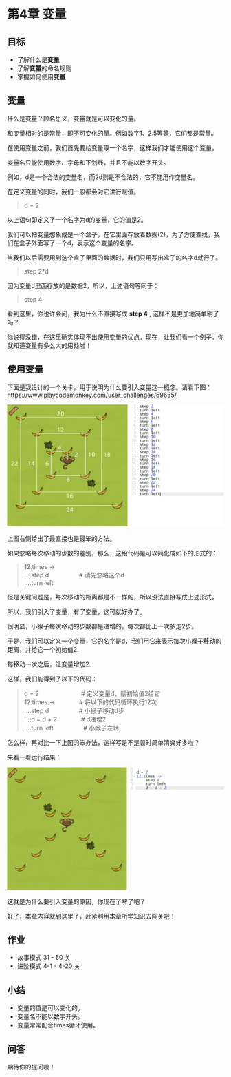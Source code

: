 # 第4章 变量
## 目标 ##
* 了解什么是**变量**
* 了解**变量**的命名规则
* 掌握如何使用**变量**

## 变量 ##
什么是变量？顾名思义，变量就是可以变化的量。<br>

和变量相对的是常量，即不可变化的量。例如数字1、2.5等等，它们都是常量。<br>

在使用变量之前，我们首先要给变量取一个名字，这样我们才能使用这个变量。<br>

变量名只能使用数字、字母和下划线，并且不能以数字开头。<br>

例如，d是一个合法的变量名，而2d则是不合法的，它不能用作变量名。<br>

在定义变量的同时，我们一般都会对它进行赋值。<br>

> d = 2

以上语句即定义了一个名字为d的变量，它的值是2。<br>

我们可以把变量想象成是一个盒子，在它里面存放着数据(2)，为了方便查找，我们在盒子外面写了一个d，表示这个变量的名字。<br>

当我们以后需要用到这个盒子里面的数据时，我们只用写出盒子的名字d就行了。<br>

> step 2*d

因为变量d里面存放的是数据2，所以，上述语句等同于：<br>

> step 4

看到这里，你也许会问，我为什么不直接写成 **step 4** , 这样不是更加地简单明了吗？<br>

你说得没错，在这里确实体现不出使用变量的优点。现在，让我们看一个例子，你就知道变量有多么大的用处啦！<br>

## 使用变量 ##

下面是我设计的一个关卡，用于说明为什么要引入变量这一概念。请看下图：<br>
https://www.playcodemonkey.com/user_challenges/69655/

![challenges_69655](https://github.com/icuic/cm/raw/master/image/4_variable/challenges_69655_mark.png "点击查看此关卡")

上图右侧给出了最直接也是最笨的方法。<br>

如果忽略每次移动的步数的差别，那么，这段代码是可以简化成如下的形式的：<br>

> 12.times -><br>
> ....step d　　　　　# 请先忽略这个d<br>
> ....turn left<br>

但是关键问题是，每次移动的距离都是不一样的，所以没法直接写成上述形式。<br>

所以，我们引入了变量，有了变量，这可就好办了。<br>

很明显，小猴子每次移动的步数都是递增的，每次都比上一次多走2步。<br>

于是，我们可以定义一个变量，它的名字是d，我们用它来表示每次小猴子移动的距离，并给它一个初始值2.<br>

每移动一次之后，让变量增加2.<br>

这样，我们能得到了以下的代码：<br>

> d = 2　　　　　　　# 定义变量d，赋初始值2给它<br>
> 12.times ->　　　　# 将以下的代码循环执行12次<br>
> ....step d　　　　　# 小猴子移动d步<br>
> ....d = d + 2　　　　# d递增2<br>
> ....turn left　　　　　# 小猴子左转<br>

怎么样，再对比一下上图的笨办法，这样写是不是顿时简单清爽好多啦？<br>

来看一看运行结果：<br>

![variable_69655](https://github.com/icuic/cm/raw/master/image/4_variable/variable_69655.gif "简单明了")

这就是为什么要引入变量的原因，你现在了解了吧？<br>

好了，本章内容就到这里了，赶紧利用本章所学知识去闯关吧！<br>

## 作业 ##
* 故事模式 31 - 50 关
* 进阶模式 4-1 - 4-20 关

## 小结 ##
* 变量的值是可以变化的。
* 变量名不能以数字开头。
* 变量常常配合times循环使用。

## 问答 ##
期待你的提问噢！

